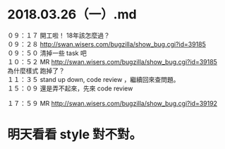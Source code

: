 # 2018.03.26（一）.md

０９：１７ 開工啦！ 18年該怎麼過？  
０９：２８ http://swan.wisers.com/bugzilla/show_bug.cgi?id=39185  
０９：５０ 清掉一些 task 吧  
１０：５２ MR http://swan.wisers.com/bugzilla/show_bug.cgi?id=39185  
為什麼樣式 跑掉了？  
１１：３５ stand up down, code review ，繼續回來查問題。  
１５：０９ 還是弄不起來，先來 code review  

１７：５９ MR http://swan.wisers.com/bugzilla/show_bug.cgi?id=39192  
# 明天看看 style 對不對。
